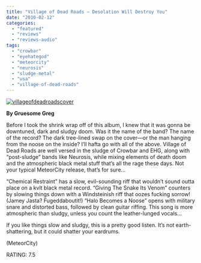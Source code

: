 ```yaml
---
title: "Village of Dead Roads – Desolation Will Destroy You"
date: "2010-02-12"
categories: 
  - "featured"
  - "reviews"
  - "reviews-audio"
tags: 
  - "crowbar"
  - "eyehategod"
  - "meteorcity"
  - "neurosis"
  - "sludge-metal"
  - "usa"
  - "village-of-dead-roads"
---
```


[![villageofdeadroadscover](http://www.hellbound.ca/wp-content/uploads/2010/02/villageofdeadroadscover-300x300.jpg "villageofdeadroadscover")](http://www.hellbound.ca/wp-content/uploads/2010/02/villageofdeadroadscover.jpg)

**By Gruesome Greg**

Before I took the shrink wrap off of this album, I knew that it was gonna be downtuned, dark and sludgy doom. Was it the name of the band? The name of the record? The dark tree-lined swap on the cover—or the man hanging from the noose on the inside? I’ll hafta go with all of the above. Village of Dead Roads are well versed in the sludge of Crowbar and EHG, along with “post-sludge” bands like Neurosis, while mixing elements of death doom and the atmospheric black metal stuff that’s all the rage these days. Not your typical MeteorCity release, that’s for sure…

“Chemical Restraint” has a slow, evil-sounding riff that wouldn’t sound outta place on a kvlt black metal record. “Giving The Snake Its Venom” counters by slowing things down with a Windsteinish riff that oozes fucking sorrow! (Jamey Jasta? Fugeddaboutit!) “Halo Becomes a Noose” opens with military snare and distorted bass, followed by clean guitar riffing. This song is more atmospheric than sludgy, unless you count the leather-lunged vocals…

If you like things slow and sludgy, this is a pretty good listen. It’s not earth-shattering, but it could shatter your eardrums.

(MeteorCity)

RATING: 7.5
